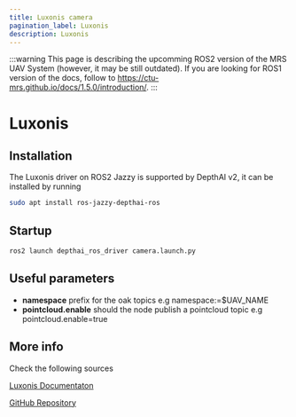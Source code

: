 ```yaml
---
title: Luxonis camera
pagination_label: Luxonis
description: Luxonis
---
```


:::warning
This page is describing the upcomming ROS2 version of the MRS UAV System (however, it may be still outdated). If you are looking for ROS1 version of the docs, follow to https://ctu-mrs.github.io/docs/1.5.0/introduction/.
:::

# Luxonis

## Installation

The Luxonis driver on ROS2 Jazzy is supported by DepthAI v2, it can be installed by running
```bash
sudo apt install ros-jazzy-depthai-ros
```

## Startup

```bash
ros2 launch depthai_ros_driver camera.launch.py
```

## Useful parameters

- **namespace** prefix for the oak topics e.g namespace:=$UAV_NAME
- **pointcloud.enable** should the node publish a pointcloud topic e.g pointcloud.enable=true

## More info

Check the following sources

[Luxonis Documentaton](https://docs.luxonis.com/software/ros/depthai-ros/driver/)

[GitHub Repository](https://github.com/luxonis/depthai-ros/tree/jazzy)
